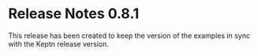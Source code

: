 # Release Notes 0.8.1

This release has been created to keep the version of the examples in sync with the Keptn release version.
